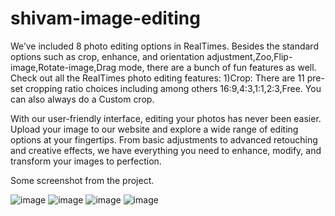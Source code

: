# shivam-image-editing


We’ve included 8 photo editing options in RealTimes. Besides the standard options such as crop, enhance, and orientation adjustment,Zoo,Flip-image,Rotate-image,Drag mode, there are a bunch of fun features as well. Check out all the RealTimes photo editing features:
1)Crop: There are 11 pre-set cropping ratio choices including among others 16:9,4:3,1:1,2:3,Free. You can also always do a Custom crop.

With our user-friendly interface, editing your photos has never been easier. Upload your image to our website and explore a wide range of editing options at your fingertips. From basic adjustments to advanced retouching and creative effects, we have everything you need to enhance, modify, and transform your images to perfection.


Some screenshot from the project.

![image](https://github.com/shivam2001s/shivam-image-editing/assets/136186606/a6291581-182a-4313-aaec-3385379edfce)
![image](https://github.com/shivam2001s/shivam-image-editing/assets/136186606/33c4f43e-98ad-47af-bb9c-3c9fa77457a9)
![image](https://github.com/shivam2001s/shivam-image-editing/assets/136186606/ed9e06cd-bac8-4855-8048-26c82f68324a)
![image](https://github.com/shivam2001s/shivam-image-editing/assets/136186606/6d225b16-c22a-4149-a069-c2b3f80803e7)





